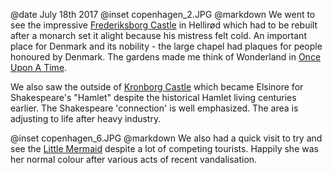 @date		July 18th 2017
@inset		copenhagen_2.JPG
@markdown
We went to see the impressive [Frederiksborg Castle](http://dnm.dk/uk/forside.htm)
in Hellir&oslash;d which had to be rebuilt after a monarch set it alight because his mistress felt cold.
An important place for Denmark and its nobility - the large chapel had plaques for people
honoured by Denmark.
The gardens made me think of Wonderland in [Once Upon A Time](https://abc.go.com/shows/once-upon-a-time).

We also saw the outside of
[Kronborg Castle](http://kongeligeslotte.dk/en/palaces-and-gardens/kronborg-castle.html)
which became Elsinore for Shakespeare's "Hamlet" despite the historical Hamlet living
centuries earlier. The Shakespeare 'connection' is well emphasized. The area is
adjusting to life after heavy industry.

@inset		copenhagen_6.JPG
@markdown
We also had a quick visit to try and see
the [Little Mermaid](https://www.visitcopenhagen.com/copenhagen/little-mermaid-gdk586951)
despite a lot of competing tourists. Happily she was her normal colour after various
acts of recent vandalisation.

